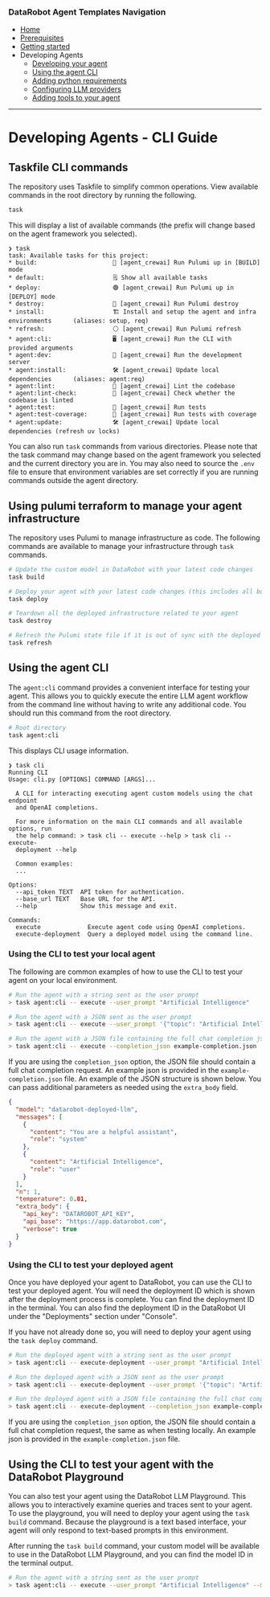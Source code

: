 ### DataRobot Agent Templates Navigation
- [Home](/README.md)
- [Prerequisites](/docs/getting-started-prerequisites.md)
- [Getting started](/docs/getting-started.md)
- Developing Agents
  - [Developing your agent](/docs/developing-agents.md)
  - [Using the agent CLI](/docs/developing-agents-cli.md)
  - [Adding python requirements](/docs/developing-agents-python-requirements.md)
  - [Configuring LLM providers](/docs/developing-agents-llm-providers.md)
  - [Adding tools to your agent](/docs/developing-agents-tools.md)
---

# Developing Agents - CLI Guide

## Taskfile CLI commands

The repository uses Taskfile to simplify common operations. View available commands in the root directory by running the following.

```bash
task
```

This will display a list of available commands (the prefix will change based on the agent framework you selected).

```
❯ task
task: Available tasks for this project:
* build:                     🔵 [agent_crewai] Run Pulumi up in [BUILD] mode
* default:                   🗒️ Show all available tasks
* deploy:                    🟢 [agent_crewai] Run Pulumi up in [DEPLOY] mode
* destroy:                   🔴 [agent_crewai] Run Pulumi destroy
* install:                   🏗️ Install and setup the agent and infra environments      (aliases: setup, req)
* refresh:                   ⚪️ [agent_crewai] Run Pulumi refresh
* agent:cli:                 🖥️ [agent_crewai] Run the CLI with provided arguments
* agent:dev:                 🔨 [agent_crewai] Run the development server
* agent:install:             🛠️ [agent_crewai] Update local dependencies      (aliases: agent:req)
* agent:lint:                🧹 [agent_crewai] Lint the codebase
* agent:lint-check:          🧹 [agent_crewai] Check whether the codebase is linted
* agent:test:                🧪 [agent_crewai] Run tests
* agent:test-coverage:       🧪 [agent_crewai] Run tests with coverage
* agent:update:              🛠️ [agent_crewai] Update local dependencies (refresh uv locks)
```

You can also run `task` commands from various directories. Please note that the task command may change
based on the agent framework you selected and the current directory you are in. You may also need to source the `.env`
file to ensure that environment variables are set correctly if you are running commands outside the agent directory.

## Using pulumi terraform to manage your agent infrastructure
The repository uses Pulumi to manage infrastructure as code. The following commands are available to manage your
infrastructure through `task` commands.

```bash
# Update the custom model in DataRobot with your latest code changes
task build
```

```bash
# Deploy your agent with your latest code changes (this includes all build steps)
task deploy
```

```bash
# Teardown all the deployed infrastructure related to your agent
task destroy
```

```bash
# Refresh the Pulumi state file if it is out of sync with the deployed infrastructure
task refresh
```


## Using the agent CLI

The `agent:cli` command provides a convenient interface for testing your agent. This allows you to quickly execute
the entire LLM agent workflow from the command line without having to write any additional code. You should run this
command from the root directory.

```bash
# Root directory
task agent:cli
```

This displays CLI usage information.

```
❯ task cli
Running CLI
Usage: cli.py [OPTIONS] COMMAND [ARGS]...

  A CLI for interacting executing agent custom models using the chat endpoint
  and OpenAI completions.

  For more information on the main CLI commands and all available options, run
  the help command: > task cli -- execute --help > task cli -- execute-
  deployment --help

  Common examples:
  ...

Options:
  --api_token TEXT  API token for authentication.
  --base_url TEXT   Base URL for the API.
  --help            Show this message and exit.

Commands:
  execute             Execute agent code using OpenAI completions.
  execute-deployment  Query a deployed model using the command line.
```

### Using the CLI to test your local agent
The following are common examples of how to use the CLI to test your agent on your local environment.

```bash
# Run the agent with a string sent as the user prompt
> task agent:cli -- execute --user_prompt "Artificial Intelligence"
```

```bash
# Run the agent with a JSON sent as the user prompt
> task agent:cli -- execute --user_prompt '{"topic": "Artificial Intelligence"}'
```

```bash
# Run the agent with a JSON file containing the full chat completion json
> task agent:cli -- execute --completion_json example-completion.json
```

If you are using the `completion_json` option, the JSON file should contain a full chat completion request.
An example json is provided in the `example-completion.json` file. An example of the JSON structure is shown below.
You can pass additional parameters as needed using the `extra_body` field.

```json
{
  "model": "datarobot-deployed-llm",
  "messages": [
    {
      "content": "You are a helpful assistant",
      "role": "system"
    },
    {
      "content": "Artificial Intelligence",
      "role": "user"
    }
  ],
  "n": 1,
  "temperature": 0.01,
  "extra_body": {
    "api_key": "DATAROBOT_API_KEY",
    "api_base": "https://app.datarobot.com",
    "verbose": true
  }
}
```

### Using the CLI to test your deployed agent
Once you have deployed your agent to DataRobot, you can use the CLI to test your deployed agent. You will need the
deployment ID which is shown after the deployment process is complete. You can find the deployment ID in the terminal.
You can also find the deployment ID in the DataRobot UI under the "Deployments" section under "Console". 

If you have not already done so, you will need to deploy your agent using the `task deploy` command.

```bash
# Run the deployed agent with a string sent as the user prompt
> task agent:cli -- execute-deployment --user_prompt "Artificial Intelligence" --deployment_id 680a77a9a3
```

```bash
# Run the deployed agent with a JSON sent as the user prompt
> task agent:cli -- execute-deployment --user_prompt '{"topic": "Artificial Intelligence"}' --deployment_id 680a77a9a3
``` 

```bash
# Run the deployed agent with a JSON file containing the full chat completion json
> task agent:cli -- execute-deployment --completion_json example-completion.json --deployment_id 680a77a9a3
```

If you are using the `completion_json` option, the JSON file should contain a full chat completion request, the same
as when testing locally. An example json is provided in the `example-completion.json` file.


## Using the CLI to test your agent with the DataRobot Playground
You can also test your agent using the DataRobot LLM Playground. This allows you to interactively examine queries and
traces sent to your agent. To use the playground, you will need to deploy your agent using the `task build` command.
Because the playground is a text based interface, your agent will only respond to text-based prompts in this
environment.

After running the `task build` command, your custom model will be available to use in the DataRobot LLM Playground,
and you can find the model ID in the terminal output.

```bash
# Run the agent with a string sent as the user prompt
> task agent:cli -- execute --user_prompt "Artificial Intelligence" --model_id <model_id>
```

